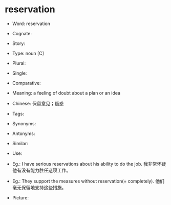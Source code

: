 # reservation

- Word: reservation
- Cognate: 
- Story: 

- Type: noun [C]
- Plural: 
- Single: 
- Comparative: 
- Meaning: a feeling of doubt about a plan or an idea
- Chinese: 保留意见；疑惑
- Tags: 
- Synonyms: 
- Antonyms: 
- Similar: 
- Use: 
- Eg.: I have serious reservations about his ability to do the job. 我非常怀疑他有没有能力胜任这项工作。
- Eg.: They support the measures without reservation(= completely). 他们毫无保留地支持这些措施。
- Picture: 

